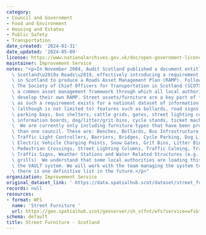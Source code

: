 ```yaml
---
category:
- Council and Government
- Food and Environment
- Housing and Estates
- Public Safety
- Transportation
date_created: '2024-01-31'
date_updated: '2024-05-09'
license: https://www.nationalarchives.gov.uk/doc/open-government-licence/version/3/
maintainer: Improvement Service
notes: "<p>In November 2004, Audit Scotland published a document entitled \u2018Maintaining\
  \ Scotland\u2019s Roads\u2019, effectively introducing a requirement on local authorities\
  \ in Scotland to produce a Roads Asset Management Plan (RAMP). Following this publication,\
  \ The Society of Chief Officers for Transportation in Scotland (SCOTS) produced\
  \ a common asset management framework through which all local authorities could\
  \ develop their own RAMP. Street assets/furniture are a key part of the RAMP and\
  \ as such a requirement exists for a national dataset of information. This can include\
  \ (although is not limited to) features such as bollards, road signs, barriers,\
  \ parking bays, bus shelters, cattle grids, gates, street lighting columns, benches/seats,\
  \ information boards, dog/litter/grit bins, cycle stands, ticket machines etc. etc.\
  \  We are currently only including furniture types that have been provided by more\
  \ than one council. These are: Benches, Bollards, Bus Infrastructure, Cattle Grids,\
  \ Traffic Light Controllers, Barriers, Bridges, Cycle Parking, Dog Litter Bins,\
  \ Electric Vehicle Charging Points, Snow Gates, Grit Bins, Litter Bins, Memorials,\
  \ Pedestrian Crossings, Street Lighting Columns, Traffic Calming, Traffic Signals,\
  \ Traffis Signs, Weather Stations and Water Related Structures (e.g. grates and\
  \ grills)  We understand that some local authorities are loading this data into\
  \ the VAULT system. We will work with the team managing the system to ensure that\
  \ there is one definitive list in the future.</p>"
organization: Improvement Service
original_dataset_link: ' https://data.spatialhub.scot/dataset/street_furniture-is'
records: null
resources:
- format: WFS
  name: 'Street Furniture '
  url: https://geo.spatialhub.scot/geoserver/sh_stfnt/wfs?service=wfs&typeName=sh_stfnt:pub_stfnt
schema: default
title: Street Furniture - Scotland
---
```

